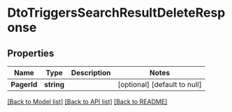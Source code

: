 # DtoTriggersSearchResultDeleteResponse

## Properties
Name | Type | Description | Notes
------------ | ------------- | ------------- | -------------
**PagerId** | **string** |  | [optional] [default to null]

[[Back to Model list]](../README.md#documentation-for-models) [[Back to API list]](../README.md#documentation-for-api-endpoints) [[Back to README]](../README.md)

